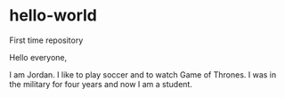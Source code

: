 # hello-world
First time repository

Hello everyone,

I am Jordan. I like to play soccer and to watch Game of Thrones.
I was in the military for four years and now I am a student. 
